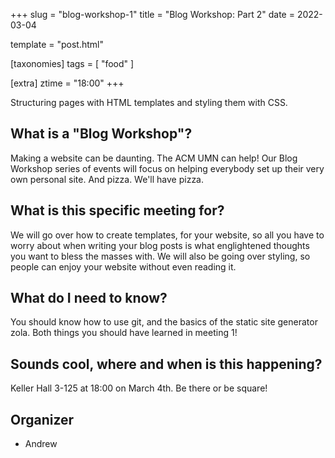 +++
slug = "blog-workshop-1"
title = "Blog Workshop: Part 2"
date = 2022-03-04

template = "post.html"

[taxonomies]
tags = [ "food" ]

[extra]
ztime = "18:00"
+++

Structuring pages with HTML templates and styling them with CSS.

<!-- more -->

## What is a "Blog Workshop"?

Making a website can be daunting. The ACM UMN can help! Our Blog Workshop series of events will
focus on helping everybody set up their very own personal site. And pizza. We'll have pizza.

## What is this specific meeting for?

We will go over how to create templates, for your website, so all you have to worry about when writing your blog posts is what englightened thoughts you want to bless the masses with.
We will also be going over styling, so people can enjoy your website without even reading it.

## What do I need to know?

You should know how to use git, and the basics of the static site generator zola. 
Both things you should have learned in meeting 1!


## Sounds cool, where and when is this happening?

Keller Hall 3-125 at 18:00 on March 4th. Be there or be square!

## Organizer

* Andrew
